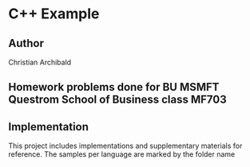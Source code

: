 # C++ Example

## Author
Christian Archibald

## Homework problems done for BU MSMFT Questrom School of Business class MF703

## Implementation
This project includes implementations and supplementary materials for reference. The samples per language are marked by the folder name
